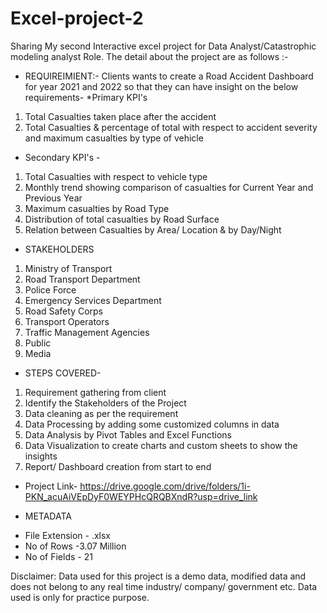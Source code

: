 # Excel-project-2
Sharing My second Interactive excel project for Data Analyst/Catastrophic modeling analyst Role. The detail about the project are as follows :-

* REQUIREIMIENT:-
Clients wants to create a Road Accident Dashboard for year 2021 and 2022 so that they can have insight on the below requirements-
*Primary KPI's
 1) Total Casualties taken place after the accident
 2) Total Casualties & percentage of total with respect to accident severity and maximum casualties by type of vehicle

* Secondary KPI's - 
 1) Total Casualties with respect to vehicle type
 2) Monthly trend showing comparison of casualties for Current Year and Previous Year
 3) Maximum casualties by Road Type
 4) Distribution of total casualties by Road Surface
 5) Relation between Casualties by Area/ Location & by Day/Night

* STAKEHOLDERS
 1) Ministry of Transport
 2) Road Transport Department
 3) Police Force
 4) Emergency Services Department
 5) Road Safety Corps
 6) Transport Operators
 7) Traffic Management Agencies
 8) Public
 9) Media

* STEPS COVERED-
 1. Requirement gathering from client
 2. Identify the Stakeholders of the Project
 3. Data cleaning as per the requirement
 4. Data Processing by adding some customized columns in data
 5. Data Analysis by Pivot Tables and Excel Functions
 6. Data Visualization to create charts and custom sheets to show the insights
 7. Report/ Dashboard creation from start to end

* Project Link-    https://drive.google.com/drive/folders/1i-PKN_acuAiVEpDyF0WEYPHcQRQBXndR?usp=drive_link

* METADATA
- File Extension - .xlsx
- No of Rows -3.07 Million
- No of Fields - 21

Disclaimer:
Data used for this project is a demo data, modified data and does not belong to any real time industry/ company/ government etc. Data used is only for practice purpose.
